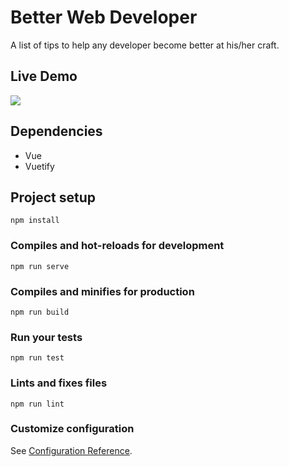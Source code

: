 # Better Web Developer

A list of tips to help any developer become better at his/her craft.

<!-- ![Better Web Developer](https://media.giphy.com/media/WsLdCCUDPHJqUfDavU/giphy.gif) -->

## Live Demo
<!-- [](http://carltonstith.github.io/better-web-developer/) -->
<a href="http://carltonstith.github.io/better-web-developer/">
<img src="https://media.giphy.com/media/WsLdCCUDPHJqUfDavU/giphy.gif">
</a>

## Dependencies
<ul>
    <li>Vue</li>
    <li>Vuetify</li>
</ul>

## Project setup
```
npm install
```

### Compiles and hot-reloads for development
```
npm run serve
```

### Compiles and minifies for production
```
npm run build
```

### Run your tests
```
npm run test
```

### Lints and fixes files
```
npm run lint
```

### Customize configuration
See [Configuration Reference](https://cli.vuejs.org/config/).
